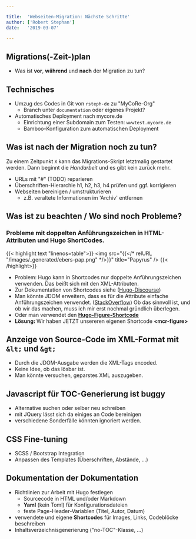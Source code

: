 ```yaml
---

title: 	'Webseiten-Migration: Nächste Schritte'
author: ['Robert Stephan']
date: 	'2019-03-07'

---
```

## Migrations(-Zeit-)plan
 - Was ist **vor**, **während** und **nach** der Migration zu tun?

 
## Technisches
- Umzug des Codes in Git von <code>rsteph-de</code> zu "MyCoRe-Org" 
	- Branch unter <code>documentation</code> oder eigenes Projekt?
- Automatisches Deployment nach mycore.de
	- Einrichtung einer Subdomain zum Testen: <code>wwwtest.mycore.de</code>
	- Bamboo-Konfiguration zum automatischen Deployment

## Was ist nach der Migration noch zu tun?
Zu einem Zeitpunkt <code>X</code> kann das Migrations-Skript letztmalig gestartet werden.
Dann beginnt die *Handarbeit* und es gibt kein zurück mehr.

- URLs mit "#" (TODO) reparieren
- Überschriften-Hierarchie h1, h2, h3, h4 prüfen und ggf. korrigieren
- Webseiten bereinigen / umstrukturieren
  - z.B. veraltete Informationen im 'Archiv' entfernen

## Was ist zu beachten / Wo sind noch Probleme?

### Probleme mit doppelten Anführungszeichen in HTML-Attributen und Hugo ShortCodes.

{{< highlight text "linenos=table">}}
<img src="{{</* relURL "/images/_generated/ebers-pap.png" */>}}" title="Papyrus" />
{{< /highlight>}}
 
 - Problem: Hugo kann in Shortcodes nur doppelte Anführungszeichen verwenden. Das beißt sich mit den XML-Attributen.
 - Zur Dokumentation von Shortcodes siehe ([Hugo-Discourse](https://discourse.gohugo.io/t/how-is-the-hugo-doc-site-showing-shortcodes-in-code-blocks/9074/3))
 - Man könnte JDOM erweitern, dass es für die Attribute einfache Anführungszeichen verwendet.
([StackOverflow](https://stackoverflow.com/questions/18742412/save-xml-file-with-single-quotes-with-jdom))
Ob das sinnvoll ist, und ob wir das machen, muss ich mir erst nochmal gründlich überlegen. 
- Oder man verwendet den **[Hugo-Figure-Shortcode](https://gohugo.io/content-management/shortcodes/#figure)**
- <strong>Lösung: </strong>Wir haben JETZT unsereren eigenen Shortcode <strong>&lt;mcr-figure&gt;</strong>


## Anzeige von Source-Code im XML-Format mit <code>&amp;lt;</code> und <code>&amp;gt;</code>
- Durch die JDOM-Ausgabe werden die XML-Tags encoded.
- Keine Idee, ob das lösbar ist.
- Man könnte versuchen, geparstes XML auszugeben.

## Javascript für TOC-Generierung ist buggy
- Alternative suchen oder selber neu schreiben
- mit JQuery lässt sich da einiges an Code bereinigen
- verschiedene Sonderfälle könnten ignoriert werden.


## CSS Fine-tuning
 - SCSS / Bootstrap Integration
 - Anpassen des Templates (Überschriften, Abstände, ...)
 
## Dokumentation der Dokumentation
 - Richtlinien zur Arbeit mit Hugo festlegen
 	- Sourcecode in HTML und/oder Markdown
 	- **Yaml** (kein Toml) für Konfigurationsdateien
 	- feste Page-Header-Variablen (Titel, Autor, Datum)
- verwendete und eigene **Shortcodes** für Images, Links, Codeblöcke beschreiben
- Inhaltsverzeichnisgenerierung ("no-TOC"-Klasse, ...)




